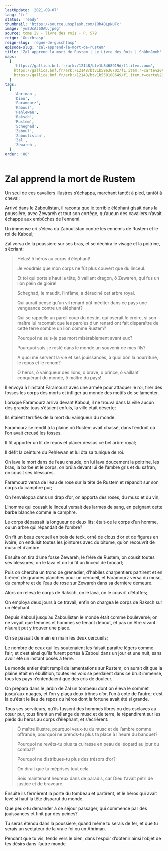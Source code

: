 ```yaml
---
lastUpdate: '2021-09-07'
lang: 'fr'
status: 'ready'
thumbnail: 'https://source.unsplash.com/IRh4OLpNUFc'
image: 'yw2UcAJ6OAU.jpeg'
source: tome IV - livre des rois - P. 579
reign: 'Guschtasp'
reign-slug: 'regne-de-guschtasp'
episode-slug: 'zal-apprend-la-mort-de-rustem'
title: 'Zal apprend la mort de Rustem | Le Livre des Rois | Shâhnâmeh'
maps:
  [
    'https://gallica.bnf.fr/ark:/12148/btv1b8468919d/f1.item.zoom',
    https://gallica.bnf.fr/ark:/12148/btv1b5963670z/f1.item.r=carte%20touran.zoom,
    https://gallica.bnf.fr/ark:/12148/btv1b550108649/f1.item.r=carte%20touran.zoom,
  ]
tags:
  [
    'Ahriman',
    'Dieu',
    'Faramourz',
    'Kaboul',
    'Pehlewan',
    'Raksch',
    'Rustem',
    'Scheghad',
    'Zaboul',
    'Zaboulistan',
    'Zal',
    'Zewareh',
  ]
order: '88'
---
```


<!-- LTeX: language=fr -->

# Zal apprend la mort de Rustem

Un seul de ces cavaliers illustres s’échappa, marchant tantôt à pied, tantôt à cheval;

Arrivé dans le Zaboulistan, il raconta que le terrible éléphant gisait dans la poussière, avec Zewareh et tout son cortège, qu’aucun des cavaliers n’avait échappé aux embûches de l’ennemi.

Un immense cri s’éleva du Zaboulistan contre les ennemis de Rustem et le roi de Kaboul;

Zal versa de la poussière sur ses bras, et se déchira le visage et la poitrine, s’écriant:

> Hélas! ô héros au corps d’éléphant!
>
> Je voudrais que mon corps ne fût plus couvert que du linceul.
>
> Et toi qui portais haut la tête, ô vaillant dragon, ô Zewareh, qui fus un lion plein de gloire!
>
> Scheghad, le maudit, l’infâme, a déraciné cet arbre royal.
>
> Qui aurait pensé qu’un vil renard pût méditer dans ce pays une vengeance contre un éléphant?
>
> Qui se rappelle un pareil coup du destin, qui oserait le croire, si son maître lui racontait que les paroles d’un renard ont fait disparaître de cette terre sombre un lion comme Rustem?
>
> Pourquoi ne suis-je pas mort misérablement avant eux?
>
> Pourquoi suis-je resté dans le monde un souvenir de mes fils?
>
> A quoi me servent la vie et ses jouissances, à quoi bon la nourriture, le repos et le renom?
>
> Ô héros, ô vainqueur des lions, ô brave, ô prince, ô vaillant conquérant du monde, ô maître du pays!

Il envoya à l’instant Faramourz avec une armée pour attaquer le roi, tirer des fosses les corps des morts et infliger au monde des motifs de se lamenter.

Lorsque Faramourz arriva devant Kaboul, il ne trouva dans la ville aucun des grands: tous s’étaient enfuis, la ville était déserte;

Ils étaient terrifiés de la mort du vainqueur du monde.

Faramourz se rendit à la plaine où Rustem avait chassé, dans l’endroit où l’on avait creusé les fosses.

Il fit apporter un lit de repos et placer dessus ce bel arbre royal;

Il défit la ceinture du Pehlewan et lui ôta sa tunique de roi.

On lava le mort dans de l’eau chaude, on lui lava doucement la poitrine, les bras, la barbe et le corps, on brûla devant lui de l’ambre gris et du safran, on cousit ses blessures.

Faramourz versa de l’eau de rose sur la tête de Rustem et répandit sur son corps du camphre pur;

On l’enveloppa dans un drap d’or, on apporta des roses, du musc et du vin;

L’homme qui cousait le linceul versait des larmes de sang, en peignant cette barbe blanche comme le camphre.

Le corps dépassait la longueur de deux lits; était-ce le corps d’un homme, ou un arbre qui répandait de l’ombre?

On fit un beau cercueil en bois de teck, orné de clous d’or et de figures en ivoire; on enduisit toutes les jointures avec du bitume, qu’on recouvrit de musc et d’ambre.

Ensuite on tira d’une fosse Zewareh, le frère de Rustem, on cousit toutes ses blessures, on le lava et on lui fit un linceul de brocart;

Puis on chercha un tronc de grenadier, d’habiles charpentiers partirent et en tirèrent de grandes planches pour un cercueil, et Faramourz versa du musc, du camphre et de l’eau de rose sur Zewareh dans sa dernière demeure.

Alors on releva le corps de Raksch, on le lava, on le couvrit d’étoffes;

On employa deux jours à ce travail; enfin on chargea le corps de Raksch sur un éléphant.

Depuis Kaboul jusqu’au Zaboulistan le monde était comme bouleversé; on ne voyait que femmes et hommes se tenant debout, et pas un être vivant n’aurait put y trouver une place.

On se passait de main en main les deux cercueils;

Le nombre de ceux qui les soutenaient les faisait paraître légers comme l’air; et c’est ainsi qu’ils furent portés à Zaboul dans un jour et une nuit, sans avoir été un instant posés à terre.

Le monde entier était rempli de lamentations sur Rustem; on aurait dit que la plaine était en ébullition, toutes les voix se perdaient dans ce bruit immense, tous les pays n’entendaient que des cris de douleur.

On prépara dans le jardin de Zal un tombeau dont on éleva le sommet jusqu’aux nuages, et l’on y plaça deux trônes d’or, l’un à coté de l’autre; c’est là qu’était le lieu de repos du héros dont la fortune avait été si grande.

Tous ses serviteurs, qu’ils fussent des hommes libres ou des esclaves au cœur pur, tous firent un mélange de musc et de terre, le répandirent sur les pieds du héros au corps d’éléphant, et s’écrièrent:

> Ô maître illustre, pourquoi veux-tu du musc et de l’ambre comme offrande, pourquoi ne prends-tu plus ta place à l’heure du banquet?
>
> Pourquoi ne revêts-tu plus ta cuirasse en peau de léopard au jour du combat?
>
> Pourquoi ne distribues-tu plus des trésors d’or?
>
> On dirait que tu méprises tout cela.
>
> Sois maintenant heureux dans de paradis, car Dieu t’avait pétri de justice et de bravoure.

Ensuite ils fermèrent la porte du tombeau et partirent, et le héros qui avait levé si haut la tête disparut du monde.

Que peux-tu demander à ce séjour passager, qui commence par des jouissances et finit par des peines?

Tu seras étendu dans la poussière, quand même tu serais de fer, et que tu serais un sectateur de la vraie foi ou un Ahriman.

Pendant que tu vis, tends vers le bien, dans l’espoir d’obtenir ainsi l’objet de tes désirs dans l’autre monde.
